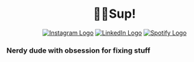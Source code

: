 <h1 align="center">
  👨‍💻Sup!
</h1>

<div align="center">
  <a href="https://www.instagram.com/" title="Instagram"><img src="https://img.shields.io/static/v1?color=E4405F&label=&logo=instagram&logoColor=white&message=Instagram&style=flat" alt="Instagram Logo" /></a>
  <a href="https://www.linkedin.com/in/" title="LinkedIn"><img src="https://img.shields.io/static/v1?color=0A66C2&label=&logo=linkedin&logoColor=white&message=LinkedIn&style=flat" alt="LinkedIn Logo" /></a>
  <a href="https://open.spotify.com/user/" title="Spotify"><img src="https://img.shields.io/static/v1?color=1DB954&label=&logo=spotify&logoColor=white&message=Spotify&style=flat" alt="Spotify Logo" /></a>
</div>

<div>
	<h3>Nerdy dude with obsession for fixing stuff</h3>
</div>

